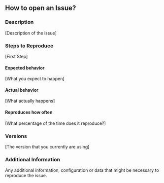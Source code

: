## How to open an Issue?

### Description

[Description of the issue]

### Steps to Reproduce

[First Step]

#### Expected behavior

[What you expect to happen]

#### Actual behavior

[What actually happens]

#### Reproduces how often

[What percentage of the time does it reproduce?]

### Versions

[The  version that you currently are using]

### Additional Information

Any additional information, configuration or data that might be necessary to reproduce the issue.
